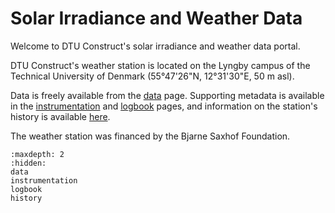 # Solar Irradiance and Weather Data

Welcome to DTU Construct's solar irradiance and weather data portal.

DTU Construct's weather station is located on the Lyngby campus of the Technical University of Denmark (55°47'26"N, 12°31'30"E, 50 m asl).

Data is freely available from the [data](../data) page. Supporting metadata is available in the [instrumentation](instrumentation) and [logbook](logbook) pages, and information on the station's history is available [here](history).

The weather station was financed by the Bjarne Saxhof Foundation. 


```{toctree}
:maxdepth: 2
:hidden:
data
instrumentation
logbook
history
```

